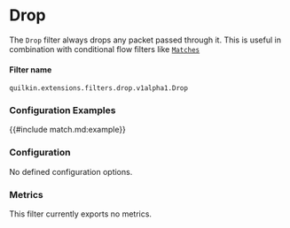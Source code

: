 # Drop

The `Drop` filter always drops any packet passed through it. This is useful in
combination with conditional flow filters like [`Matches`](./match.md)

#### Filter name
```text
quilkin.extensions.filters.drop.v1alpha1.Drop
```

### Configuration Examples
{{#include match.md:example}}

### Configuration

No defined configuration options.

### Metrics

This filter currently exports no metrics.
